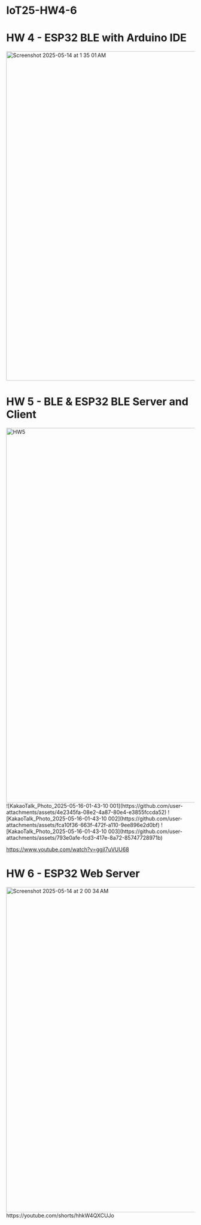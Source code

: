 # IoT25-HW4-6

# HW 4 - ESP32 BLE with Arduino IDE
<img width="878" alt="Screenshot 2025-05-14 at 1 35 01 AM" src="https://github.com/user-attachments/assets/ce6b8468-2321-472c-9d3e-9ef5fbcc2d30" />

# HW 5 - BLE & ESP32 BLE Server and Client
<img width="999" alt="HW5" src="https://github.com/user-attachments/assets/0e296608-7eb1-409d-8ccf-970f40580ea0" />
![KakaoTalk_Photo_2025-05-16-01-43-10 001](https://github.com/user-attachments/assets/4e2345fa-08e2-4a87-80e4-e3855fccda52)
![KakaoTalk_Photo_2025-05-16-01-43-10 002](https://github.com/user-attachments/assets/fca10f36-663f-472f-a110-9ee896e2d0bf)
![KakaoTalk_Photo_2025-05-16-01-43-10 003](https://github.com/user-attachments/assets/793e0afe-fcd3-417e-8a72-85747728971b)

https://www.youtube.com/watch?v=ggjl7uVUU68

# HW 6 - ESP32 Web Server
<img width="867" alt="Screenshot 2025-05-14 at 2 00 34 AM" src="https://github.com/user-attachments/assets/2f9d2a92-1c9b-430a-9052-a7644ccb4a47" />
https://youtube.com/shorts/hhkW4QXCUJo
